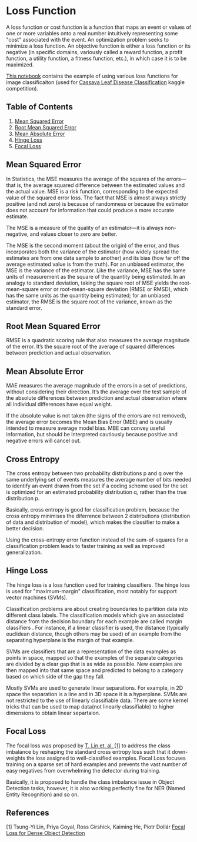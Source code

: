 # Loss Function

A loss function or cost function is a function that maps an event or values of one or more variables onto a real number intuitively representing some "cost" associated with the event. An optimization problem seeks to minimize a loss function. An objective function is either a loss function or its negative (in specific domains, variously called a reward function, a profit function, a utility function, a fitness function, etc.), in which case it is to be maximized.

[This notebook](./src/train-cassava-starter-using-various-loss-funcs.ipynb) contains the example of using various loss functions for image classificaiton (used for [Cassava Leaf Disease Classification](https://www.kaggle.com/competitions/cassava-leaf-disease-classification) kaggle competition).

## Table of Contents

1. [Mean Squared Error](#mean-squared-error)
2. [Root Mean Squared Error](#root-mean-squared-error)
3. [Mean Absolute Error](#mean-absolute-error)
4. [Hinge Loss](#hinge-loss)
5. [Focal Loss](#focal-loss)

## Mean Squared Error

In Statistics, the MSE measures the average of the squares of the errors—that is, the average squared difference between the estimated values and the actual value. MSE is a risk function, corresponding to the expected value of the squared error loss. The fact that MSE is almost always strictly positive (and not zero) is because of randomness or because the estimator does not account for information that could produce a more accurate estimate.

The MSE is a measure of the quality of an estimator—it is always non-negative, and values closer to zero are better.

The MSE is the second moment (about the origin) of the error, and thus incorporates both the variance of the estimator (how widely spread the estimates are from one data sample to another) and its bias (how far off the average estimated value is from the truth). For an unbiased estimator, the MSE is the variance of the estimator. Like the variance, MSE has the same units of measurement as the square of the quantity being estimated. In an analogy to standard deviation, taking the square root of MSE yields the root-mean-square error or root-mean-square deviation (RMSE or RMSD), which has the same units as the quantity being estimated; for an unbiased estimator, the RMSE is the square root of the variance, known as the standard error.

## Root Mean Squared Error

RMSE is a quadratic scoring rule that also measures the average magnitude of the error. It’s the square root of the average of squared differences between prediction and actual observation.

## Mean Absolute Error

MAE measures the average magnitude of the errors in a set of predictions, without considering their direction. It’s the average over the test sample of the absolute differences between prediction and actual observation where all individual differences have equal weight.

If the absolute value is not taken (the signs of the errors are not removed), the average error becomes the Mean Bias Error (MBE) and is usually intended to measure average model bias. MBE can convey useful information, but should be interpreted cautiously because positive and negative errors will cancel out.

## Cross Entropy

The cross entropy between two probability distributions p and q over the same underlying set of events measures the average number of bits needed to identify an event drawn from the set if a coding scheme used for the set is optimized for an estimated probability distribution q, rather than the true distribution p.

Basically, cross entropy is good for classification problem, because the cross entropy minimises the diferrence between 2 distributions (distribution of data and distribution of model), which makes the classifier to make a better decision.

Using the cross-entropy error function instead of the sum-of-squares for a classification problem leads to faster training as well as improved generalization.

## Hinge Loss

The hinge loss is a loss function used for training classifiers. The hinge loss is used for "maximum-margin" classification, most notably for support vector machines (SVMs).

Classification problems are about creating boundaries to partition data into different class labels. The classification models which give an associated distance from the decision boundary for each example are called margin classifiers . For instance, if a linear classifier is used, the distance (typically euclidean distance, though others may be used) of an example from the separating hyperplane is the margin of that example.

SVMs are classifiers that are a representation of the data examples as points in space, mapped so that the examples of the separate categories are divided by a clear gap that is as wide as possible. New examples are then mapped into that same space and predicted to belong to a category based on which side of the gap they fall.

Mostly SVMs are used to generate linear separations. For example, in 2D space the separation is a line and in 3D space it is a hyperplane. SVMs are not restricted to the use of linearly classifiable data. There are some kernel tricks that can be used to map data(not linearly classifiable) to higher dimensions to obtain linear separtaion.

## Focal Loss

The focal loss was proposed by [T. Lin et. al. [1]](https://arxiv.org/abs/1708.02002) to address the class imbalance by reshaping the standard cross entropy loss such that it down-weights the loss assigned to well-classified examples. Focal Loss focuses training on a sparse set of hard examples and prevents the vast number of easy negatives from overwhelming the detector during training.

Basically, it is proposed to handle the class imbalance issue in Object Detection tasks, however, it is also working perfectly fine for NER (Named Entity Recognition) and so on.

## References

[1] Tsung-Yi Lin, Priya Goyal, Ross Girshick, Kaiming He, Piotr Dollár [Focal Loss for Dense Object Detection](https://arxiv.org/abs/1708.02002)
